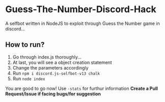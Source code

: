 # Guess-The-Number-Discord-Hack
A selfbot written in NodeJS to exploit through Guess the Number game in discord...


## How to run?
1. Go through index.js thoroughly...
2. At last, you will see a object creation statement
3. Change the parameters accordingly 
4. Run `npm i discord.js-selfbot-v13 chalk`
5. Run `node index`

You are good to go now! Use `-stats` for furthur information
**Create a Pull Request/Issue if facing bugs/for suggestion**
